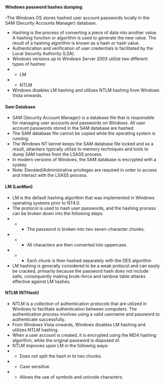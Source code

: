 #### Windows password hashes dumping
-The Windows OS stores hashed user account passwords locally in the SAM (Security
Accounts Manager) database.
- Hashing is the process of converting a piece of data into another value. A hashing function or
algorithm is used to generate the new value. The result of a hashing algorithm is known as a
hash or hash value.
- Authentication and verification of user credentials is facilitated by the Local Security Authority (LSA).
- Windows versions up to Windows Server 2003 utilize two different types of hashes:
- + LM
- + NTLM
- Windows disables LM hashing and utilizes NTLM hashing from Windows Vista onwards.
#### Sam Database
- SAM (Security Account Manager) is a database file that is responsible for managing user accounts and passwords on Windows. All user account passwords stored in
the SAM database are hashed.
- The SAM database file cannot be copied while the operating system is running.
- The Windows NT kernel keeps the SAM database file locked and as a result,
attackers typically utilize in-memory techniques and tools to dump SAM hashes from the LSASS process.
- In modern versions of Windows, the SAM database is encrypted with a syskey
- Note: Elevated/Administrative privileges are required in order to access and interact with the LSASS process.

#### LM (LanMan)
- LM is the default hashing algorithm that was implemented in Windows operating systems prior to NT4.0.
- The protocol is used to hash user passwords, and the hashing process can be broken down into the following steps:
- - + The password is broken into two seven-character chunks.
- - + All characters are then converted into uppercase.
- - + Each chunk is then hashed separately with the DES algorithm
- LM hashing is generally considered to be a weak protocol and can easily be cracked, primarily because the password hash does not include salts,
consequently making brute-force and rainbow table attacks effective against LM hashes.
#### NTLM (NTHash)
- NTLM is a collection of authentication protocols that are utilized in Windows to facilitate
authentication between computers. The authentication process involves using a valid
username and password to authenticate successfully.
- From Windows Vista onwards, Windows disables LM hashing and utilizes NTLM hashing.
- When a user account is created, it is encrypted using the MD4 hashing algorithm, while the original password is disposed of.
- NTLM improves upon LM in the following ways:
- + Does not split the hash in to two chunks.
- + Case sensitive.
- + Allows the use of symbols and unicode characters.

